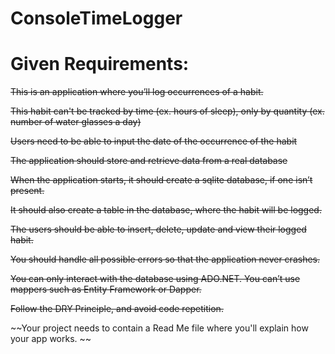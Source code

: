 # ConsoleTimeLogger

# Given Requirements:
~~This is an application where you’ll log occurrences of a habit.~~

~~This habit can't be tracked by time (ex. hours of sleep), only by quantity (ex. number of water glasses a day)~~

~~Users need to be able to input the date of the occurrence of the habit~~

~~The application should store and retrieve data from a real database~~

~~When the application starts, it should create a sqlite database, if one isn’t present.~~

~~It should also create a table in the database, where the habit will be logged.~~

~~The users should be able to insert, delete, update and view their logged habit.~~

~~You should handle all possible errors so that the application never crashes.~~

~~You can only interact with the database using ADO.NET. You can’t use mappers such as Entity Framework or Dapper.~~

~~Follow the DRY Principle, and avoid code repetition.~~

~~Your project needs to contain a Read Me file where you'll explain how your app works. ~~